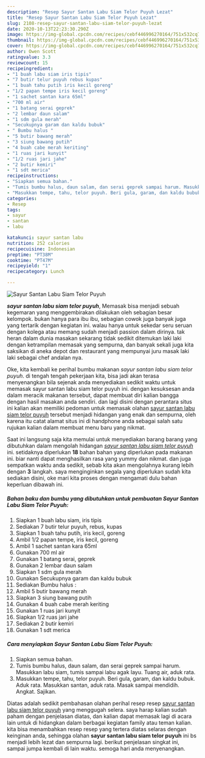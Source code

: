 ```yaml
---
description: "Resep Sayur Santan Labu Siam Telor Puyuh Lezat"
title: "Resep Sayur Santan Labu Siam Telor Puyuh Lezat"
slug: 2108-resep-sayur-santan-labu-siam-telor-puyuh-lezat
date: 2020-10-13T22:23:30.290Z
image: https://img-global.cpcdn.com/recipes/cebf446996270164/751x532cq70/sayur-santan-labu-siam-telor-puyuh-foto-resep-utama.jpg
thumbnail: https://img-global.cpcdn.com/recipes/cebf446996270164/751x532cq70/sayur-santan-labu-siam-telor-puyuh-foto-resep-utama.jpg
cover: https://img-global.cpcdn.com/recipes/cebf446996270164/751x532cq70/sayur-santan-labu-siam-telor-puyuh-foto-resep-utama.jpg
author: Owen Scott
ratingvalue: 3.3
reviewcount: 15
recipeingredient:
- "1 buah labu siam iris tipis"
- "7 butir telur puyuh rebus kupas"
- "1 buah tahu putih iris kecil goreng"
- "1/2 papan tempe iris kecil goreng"
- "1 sachet santan kara 65ml"
- "700 ml air"
- "1 batang serai geprek"
- "2 lembar daun salam"
- "1 sdm gula merah"
- "Secukupnya garam dan kaldu bubuk"
- " Bumbu halus "
- "5 butir bawang merah"
- "3 siung bawang putih"
- "4 buah cabe merah keriting"
- "1 ruas jari kunyit"
- "1/2 ruas jari jahe"
- "2 butir kemiri"
- "1 sdt merica"
recipeinstructions:
- "Siapkan semua bahan."
- "Tumis bumbu halus, daun salam, dan serai geprek sampai harum. Masukkan labu siam, tumis sampai labu agak layu. Tuang air, aduk rata."
- "Masukkan tempe, tahu, telor puyuh. Beri gula, garam, dan kaldu bubuk. Aduk rata. Masukkan santan, aduk rata. Masak sampai mendidih. Angkat. Sajikan."
categories:
- Resep
tags:
- sayur
- santan
- labu

katakunci: sayur santan labu 
nutrition: 252 calories
recipecuisine: Indonesian
preptime: "PT38M"
cooktime: "PT47M"
recipeyield: "1"
recipecategory: Lunch

---
```



![Sayur Santan Labu Siam Telor Puyuh](https://img-global.cpcdn.com/recipes/cebf446996270164/751x532cq70/sayur-santan-labu-siam-telor-puyuh-foto-resep-utama.jpg)

<b><i>sayur santan labu siam telor puyuh</i></b>, Memasak bisa menjadi sebuah kegemaran yang menggembirakan dilakukan oleh sebagian besar kelompok. bukan hanya para ibu ibu, sebagian cowok juga banyak juga yang tertarik dengan kegiatan ini. walau hanya untuk sekedar seru seruan dengan kolega atau memang sudah menjadi passion dalam dirinya. tak heran dalam dunia masakan sekarang tidak sedikit ditemukan laki laki dengan ketrampilan memasak yang sempurna, dan banyak sekali juga kita saksikan di aneka depot dan restaurant yang mempunyai juru masak laki laki sebagai chef andalan nya.

Oke, kita kembali ke perihal bumbu makanan <i>sayur santan labu siam telor puyuh</i>. di tengah tengah pekerjaan kita, bisa jadi akan terasa menyenangkan bila sejenak anda menyediakan sedikit waktu untuk memasak sayur santan labu siam telor puyuh ini. dengan kesuksesan anda dalam meracik makanan tersebut, dapat membuat diri kalian bangga dengan hasil masakan anda sendiri. dan lagi disini dengan perantara situs ini kalian akan memiliki pedoman untuk memasak olahan <u>sayur santan labu siam telor puyuh</u> tersebut menjadi hidangan yang enak dan sempurna, oleh karena itu catat alamat situs ini di handphone anda sebagai salah satu rujukan kalian dalam membuat menu baru yang nikmat.




Saat ini langsung saja kita memulai untuk menyediakan barang barang yang dibutuhkan dalam mengolah hidangan <u><i>sayur santan labu siam telor puyuh</i></u> ini. setidaknya diperlukan <b>18</b> bahan bahan yang diperlukan pada makanan ini. biar nanti dapat menghasilkan rasa yang yummy dan nikmat. dan juga sempatkan waktu anda sedikit, sebab kita akan mengolahnya kurang lebih dengan <b>3</b> langkah. saya menginginkan segala yang diperlukan sudah kita sediakan disini, oke mari kita proses dengan mengamati dulu bahan keperluan dibawah ini.

<!--inarticleads1-->

##### Bahan baku dan bumbu yang dibutuhkan untuk pembuatan Sayur Santan Labu Siam Telor Puyuh:

1. Siapkan 1 buah labu siam, iris tipis
1. Sediakan 7 butir telur puyuh, rebus, kupas
1. Siapkan 1 buah tahu putih, iris kecil, goreng
1. Ambil 1/2 papan tempe, iris kecil, goreng
1. Ambil 1 sachet santan kara 65ml
1. Gunakan 700 ml air
1. Gunakan 1 batang serai, geprek
1. Gunakan 2 lembar daun salam
1. Siapkan 1 sdm gula merah
1. Gunakan Secukupnya garam dan kaldu bubuk
1. Sediakan  Bumbu halus :
1. Ambil 5 butir bawang merah
1. Siapkan 3 siung bawang putih
1. Gunakan 4 buah cabe merah keriting
1. Gunakan 1 ruas jari kunyit
1. Siapkan 1/2 ruas jari jahe
1. Sediakan 2 butir kemiri
1. Gunakan 1 sdt merica




<!--inarticleads2-->

##### Cara menyiapkan Sayur Santan Labu Siam Telor Puyuh:

1. Siapkan semua bahan.
1. Tumis bumbu halus, daun salam, dan serai geprek sampai harum. Masukkan labu siam, tumis sampai labu agak layu. Tuang air, aduk rata.
1. Masukkan tempe, tahu, telor puyuh. Beri gula, garam, dan kaldu bubuk. Aduk rata. Masukkan santan, aduk rata. Masak sampai mendidih. Angkat. Sajikan.




Diatas adalah sedikit pembahasan olahan perihal resep resep <u>sayur santan labu siam telor puyuh</u> yang menggugah selera. saya harap kalian sudah paham dengan penjelasan diatas, dan kalian dapat memasak lagi di acara lain untuk di hidangkan dalam berbagai kegiatan family atau teman kalian. kita bisa menambahkan resep resep yang tertera diatas selaras dengan keinginan anda, sehingga olahan <b>sayur santan labu siam telor puyuh</b> ini bs menjadi lebih lezat dan sempurna lagi. berikut penjelasan singkat ini, sampai jumpa kembali di lain waktu. semoga hari anda menyenangkan.
